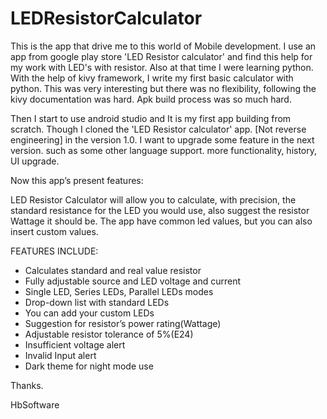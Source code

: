 # LEDResistorCalculator

This is the app that drive me to this world of Mobile development. 
I use an app from google play store 'LED Resistor calculator' and find this help for my work with LED's with resistor. Also at that time I were learning python.
With the help of kivy framework, I write my first basic calculator with python. This was very interesting but there was no flexibility, following the kivy documentation was hard.
Apk build process was so much hard.

Then I start to use android studio and It is my first app building from scratch. Though I cloned the 'LED Resistor calculator' app. [Not reverse engineering] in the version 1.0. I want to upgrade some feature in the next version. such as some other language support. more functionality, history, UI upgrade.

Now this app’s present features:

LED Resistor Calculator will allow you to calculate, with precision, the standard resistance for the LED you would use, also suggest the resistor Wattage it should be. The app have common led values, but you can also insert custom values.

FEATURES INCLUDE:

- Calculates standard and real value resistor
- Fully adjustable source and LED voltage and current
- Single LED, Series LEDs, Parallel LEDs modes
- Drop-down list with standard LEDs
- You can add your custom LEDs
- Suggestion for resistor’s power rating(Wattage)
- Adjustable resistor tolerance of 5%(E24)
- Insufficient voltage alert
- Invalid Input alert
- Dark theme for night mode use

Thanks.



HbSoftware
